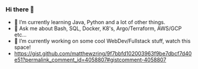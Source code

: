 ### Hi there 👋

<!--
**Defirence/Defirence** is a ✨ _special_ ✨ repository because its `README.md` (this file) appears on your GitHub profile.

Here are some ideas to get you started:

- 👯 I’m looking to collaborate on ...
- 🤔 I’m looking for help with ...
- 📫 How to reach me: ...
- 😄 Pronouns: ...
- ⚡ Fun fact: ...
-->

- 🌱 I’m currently learning Java, Python and a lot of other things.
- 💬 Ask me about Bash, SQL, Docker, K8's, Argo/Terraform, AWS/GCP etc...
- 🔭 I’m currently working on some cool WebDev/Fullstack stuff, watch this space!
- https://gist.github.com/matthewzring/9f7bbfd102003963f9be7dbcf7d40e51?permalink_comment_id=4058807#gistcomment-4058807
